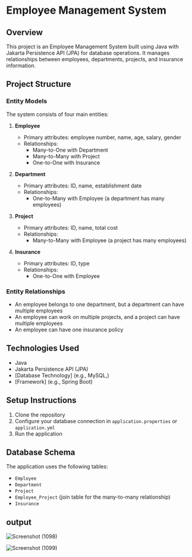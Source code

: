 

# Employee Management System

## Overview
This project is an Employee Management System built using Java with Jakarta Persistence API (JPA) for database operations. It manages relationships between employees, departments, projects, and insurance information.

## Project Structure

### Entity Models
The system consists of four main entities:

1. **Employee**
   - Primary attributes: employee number, name, age, salary, gender
   - Relationships:
     - Many-to-One with Department
     - Many-to-Many with Project
     - One-to-One with Insurance

2. **Department**
   - Primary attributes: ID, name, establishment date
   - Relationships:
     - One-to-Many with Employee (a department has many employees)

3. **Project**
   - Primary attributes: ID, name, total cost
   - Relationships:
     - Many-to-Many with Employee (a project has many employees)

4. **Insurance**
   - Primary attributes: ID, type
   - Relationships:
     - One-to-One with Employee

### Entity Relationships
- An employee belongs to one department, but a department can have multiple employees
- An employee can work on multiple projects, and a project can have multiple employees
- An employee can have one insurance policy

## Technologies Used
- Java
- Jakarta Persistence API (JPA)
- [Database Technology] (e.g., MySQL,)
- [Framework] (e.g., Spring Boot)

## Setup Instructions
1. Clone the repository
2. Configure your database connection in `application.properties` or `application.yml`
3. Run the application

## Database Schema
The application uses the following tables:
- `Employee`
- `Department`
- `Project`
- `Employee_Project` (join table for the many-to-many relationship)
- `Insurance`

## output

![Screenshot (1098)](https://github.com/user-attachments/assets/9de0e8be-1ed4-4ad9-8b8d-3d2125c8d290)

![Screenshot (1099)](https://github.com/user-attachments/assets/e476ddab-b07f-4366-8926-c2b1dab907a8)

